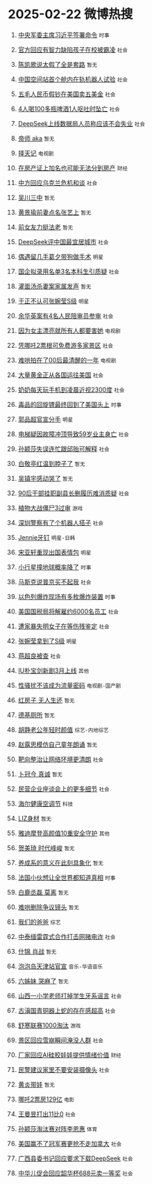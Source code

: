 # 2025-02-22 微博热搜 
1. [中央军委主席习近平签署命令](https://m.weibo.cn/search?containerid=100103type%3D1%26t%3D10%26q%3D%23%E4%B8%AD%E5%A4%AE%E5%86%9B%E5%A7%94%E4%B8%BB%E5%B8%AD%E4%B9%A0%E8%BF%91%E5%B9%B3%E7%AD%BE%E7%BD%B2%E5%91%BD%E4%BB%A4%23&stream_entry_id=51&isnewpage=1&extparam=seat%3D1%26pos%3D0%26dgr%3D0%26cate%3D10103%26q%3D%2523%25E4%25B8%25AD%25E5%25A4%25AE%25E5%2586%259B%25E5%25A7%2594%25E4%25B8%25BB%25E5%25B8%25AD%25E4%25B9%25A0%25E8%25BF%2591%25E5%25B9%25B3%25E7%25AD%25BE%25E7%25BD%25B2%25E5%2591%25BD%25E4%25BB%25A4%2523%26filter_type%3Drealtimehot%26stream_entry_id%3D51%26c_type%3D51%26display_time%3D1740169713%26pre_seqid%3D17401697132500107569211) `时事` 

2. [官方回应有智力缺陷孩子在校被霸凌](https://m.weibo.cn/search?containerid=100103type%3D1%26t%3D10%26q%3D%23%E5%AE%98%E6%96%B9%E5%9B%9E%E5%BA%94%E6%9C%89%E6%99%BA%E5%8A%9B%E7%BC%BA%E9%99%B7%E5%AD%A9%E5%AD%90%E5%9C%A8%E6%A0%A1%E8%A2%AB%E9%9C%B8%E5%87%8C%23&stream_entry_id=31&isnewpage=1&extparam=seat%3D1%26pos%3D0%26dgr%3D0%26flag%3D0%26stream_entry_id%3D31%26realpos%3D1%26cate%3D5001%26lcate%3D5001%26band_rank%3D1%26filter_type%3Drealtimehot%26q%3D%2523%25E5%25AE%2598%25E6%2596%25B9%25E5%259B%259E%25E5%25BA%2594%25E6%259C%2589%25E6%2599%25BA%25E5%258A%259B%25E7%25BC%25BA%25E9%2599%25B7%25E5%25AD%25A9%25E5%25AD%2590%25E5%259C%25A8%25E6%25A0%25A1%25E8%25A2%25AB%25E9%259C%25B8%25E5%2587%258C%2523%26c_type%3D31%26display_time%3D1740169713%26pre_seqid%3D17401697132500107569211) `社会` 

3. [陈凯歌说太假了全是套路](https://m.weibo.cn/search?containerid=100103type%3D1%26t%3D10%26q%3D%E9%99%88%E5%87%AF%E6%AD%8C%E8%AF%B4%E5%A4%AA%E5%81%87%E4%BA%86%E5%85%A8%E6%98%AF%E5%A5%97%E8%B7%AF&stream_entry_id=31&isnewpage=1&extparam=seat%3D1%26pos%3D1%26dgr%3D0%26flag%3D2%26stream_entry_id%3D31%26realpos%3D2%26cate%3D5001%26lcate%3D5001%26band_rank%3D2%26filter_type%3Drealtimehot%26q%3D%25E9%2599%2588%25E5%2587%25AF%25E6%25AD%258C%25E8%25AF%25B4%25E5%25A4%25AA%25E5%2581%2587%25E4%25BA%2586%25E5%2585%25A8%25E6%2598%25AF%25E5%25A5%2597%25E8%25B7%25AF%26c_type%3D31%26display_time%3D1740169713%26pre_seqid%3D17401697132500107569211) `暂无` 

4. [中国空间站首个舱内在轨机器人试验](https://m.weibo.cn/search?containerid=100103type%3D1%26t%3D10%26q%3D%23%E4%B8%AD%E5%9B%BD%E7%A9%BA%E9%97%B4%E7%AB%99%E9%A6%96%E4%B8%AA%E8%88%B1%E5%86%85%E5%9C%A8%E8%BD%A8%E6%9C%BA%E5%99%A8%E4%BA%BA%E8%AF%95%E9%AA%8C%23&stream_entry_id=31&isnewpage=1&extparam=seat%3D1%26pos%3D2%26dgr%3D0%26flag%3D0%26stream_entry_id%3D31%26realpos%3D3%26cate%3D5001%26lcate%3D5001%26band_rank%3D3%26filter_type%3Drealtimehot%26q%3D%2523%25E4%25B8%25AD%25E5%259B%25BD%25E7%25A9%25BA%25E9%2597%25B4%25E7%25AB%2599%25E9%25A6%2596%25E4%25B8%25AA%25E8%2588%25B1%25E5%2586%2585%25E5%259C%25A8%25E8%25BD%25A8%25E6%259C%25BA%25E5%2599%25A8%25E4%25BA%25BA%25E8%25AF%2595%25E9%25AA%258C%2523%26c_type%3D31%26display_time%3D1740169713%26pre_seqid%3D17401697132500107569211) `社会` 

5. [五毛人民币假钞在美国卖五美金](https://m.weibo.cn/search?containerid=100103type%3D1%26t%3D10%26q%3D%23%E4%BA%94%E6%AF%9B%E4%BA%BA%E6%B0%91%E5%B8%81%E5%81%87%E9%92%9E%E5%9C%A8%E7%BE%8E%E5%9B%BD%E5%8D%96%E4%BA%94%E7%BE%8E%E9%87%91%23&stream_entry_id=31&isnewpage=1&extparam=seat%3D1%26pos%3D3%26dgr%3D0%26flag%3D0%26stream_entry_id%3D31%26realpos%3D4%26cate%3D5001%26lcate%3D5001%26band_rank%3D4%26filter_type%3Drealtimehot%26q%3D%2523%25E4%25BA%2594%25E6%25AF%259B%25E4%25BA%25BA%25E6%25B0%2591%25E5%25B8%2581%25E5%2581%2587%25E9%2592%259E%25E5%259C%25A8%25E7%25BE%258E%25E5%259B%25BD%25E5%258D%2596%25E4%25BA%2594%25E7%25BE%258E%25E9%2587%2591%2523%26c_type%3D31%26display_time%3D1740169713%26pre_seqid%3D17401697132500107569211) `社会` 

6. [4人喝100多瓶啤酒1人呕吐时坠亡](https://m.weibo.cn/search?containerid=100103type%3D1%26t%3D10%26q%3D%234%E4%BA%BA%E5%96%9D100%E5%A4%9A%E7%93%B6%E5%95%A4%E9%85%921%E4%BA%BA%E5%91%95%E5%90%90%E6%97%B6%E5%9D%A0%E4%BA%A1%23&stream_entry_id=31&isnewpage=1&extparam=seat%3D1%26pos%3D4%26dgr%3D0%26flag%3D0%26stream_entry_id%3D31%26realpos%3D5%26cate%3D5001%26lcate%3D5001%26band_rank%3D5%26filter_type%3Drealtimehot%26q%3D%25234%25E4%25BA%25BA%25E5%2596%259D100%25E5%25A4%259A%25E7%2593%25B6%25E5%2595%25A4%25E9%2585%25921%25E4%25BA%25BA%25E5%2591%2595%25E5%2590%2590%25E6%2597%25B6%25E5%259D%25A0%25E4%25BA%25A1%2523%26c_type%3D31%26display_time%3D1740169713%26pre_seqid%3D17401697132500107569211) `社会` 

7. [DeepSeek上线数据局人员称应该不会失业](https://m.weibo.cn/search?containerid=100103type%3D1%26t%3D10%26q%3D%23DeepSeek%E4%B8%8A%E7%BA%BF%E6%95%B0%E6%8D%AE%E5%B1%80%E4%BA%BA%E5%91%98%E7%A7%B0%E5%BA%94%E8%AF%A5%E4%B8%8D%E4%BC%9A%E5%A4%B1%E4%B8%9A%23&stream_entry_id=31&isnewpage=1&extparam=seat%3D1%26pos%3D5%26dgr%3D0%26flag%3D2%26stream_entry_id%3D31%26realpos%3D6%26cate%3D5001%26lcate%3D5001%26band_rank%3D6%26filter_type%3Drealtimehot%26q%3D%2523DeepSeek%25E4%25B8%258A%25E7%25BA%25BF%25E6%2595%25B0%25E6%258D%25AE%25E5%25B1%2580%25E4%25BA%25BA%25E5%2591%2598%25E7%25A7%25B0%25E5%25BA%2594%25E8%25AF%25A5%25E4%25B8%258D%25E4%25BC%259A%25E5%25A4%25B1%25E4%25B8%259A%2523%26c_type%3D31%26display_time%3D1740169713%26pre_seqid%3D17401697132500107569211) `社会` 

8. [帝师 aka](https://m.weibo.cn/search?containerid=100103type%3D1%26t%3D10%26q%3D%E5%B8%9D%E5%B8%88+aka&stream_entry_id=31&isnewpage=1&extparam=seat%3D1%26pos%3D6%26dgr%3D0%26flag%3D0%26stream_entry_id%3D31%26realpos%3D7%26cate%3D5001%26lcate%3D5001%26band_rank%3D7%26filter_type%3Drealtimehot%26q%3D%25E5%25B8%259D%25E5%25B8%2588%2520aka%26c_type%3D31%26display_time%3D1740169713%26pre_seqid%3D17401697132500107569211) `暂无` 

9. [择天记](https://m.weibo.cn/search?containerid=100103type%3D1%26t%3D10%26q%3D%E6%8B%A9%E5%A4%A9%E8%AE%B0&stream_entry_id=31&isnewpage=1&extparam=seat%3D1%26pos%3D7%26dgr%3D0%26flag%3D0%26stream_entry_id%3D31%26realpos%3D8%26cate%3D5001%26lcate%3D5001%26band_rank%3D8%26filter_type%3Drealtimehot%26q%3D%25E6%258B%25A9%25E5%25A4%25A9%25E8%25AE%25B0%26c_type%3D31%26display_time%3D1740169713%26pre_seqid%3D17401697132500107569211) `电视剧` 

10. [在房产证上加名也可能无法分到房产](https://m.weibo.cn/search?containerid=100103type%3D1%26t%3D10%26q%3D%23%E5%9C%A8%E6%88%BF%E4%BA%A7%E8%AF%81%E4%B8%8A%E5%8A%A0%E5%90%8D%E4%B9%9F%E5%8F%AF%E8%83%BD%E6%97%A0%E6%B3%95%E5%88%86%E5%88%B0%E6%88%BF%E4%BA%A7%23&stream_entry_id=31&isnewpage=1&extparam=seat%3D1%26pos%3D8%26dgr%3D0%26flag%3D0%26stream_entry_id%3D31%26realpos%3D9%26cate%3D5001%26lcate%3D5001%26band_rank%3D9%26filter_type%3Drealtimehot%26q%3D%2523%25E5%259C%25A8%25E6%2588%25BF%25E4%25BA%25A7%25E8%25AF%2581%25E4%25B8%258A%25E5%258A%25A0%25E5%2590%258D%25E4%25B9%259F%25E5%258F%25AF%25E8%2583%25BD%25E6%2597%25A0%25E6%25B3%2595%25E5%2588%2586%25E5%2588%25B0%25E6%2588%25BF%25E4%25BA%25A7%2523%26c_type%3D31%26display_time%3D1740169713%26pre_seqid%3D17401697132500107569211) `财经` 

11. [中方回应乌克兰危机和谈](https://m.weibo.cn/search?containerid=100103type%3D1%26t%3D10%26q%3D%23%E4%B8%AD%E6%96%B9%E5%9B%9E%E5%BA%94%E4%B9%8C%E5%85%8B%E5%85%B0%E5%8D%B1%E6%9C%BA%E5%92%8C%E8%B0%88%23&stream_entry_id=31&isnewpage=1&extparam=seat%3D1%26pos%3D9%26dgr%3D0%26flag%3D0%26stream_entry_id%3D31%26realpos%3D10%26cate%3D5001%26lcate%3D5001%26band_rank%3D10%26filter_type%3Drealtimehot%26q%3D%2523%25E4%25B8%25AD%25E6%2596%25B9%25E5%259B%259E%25E5%25BA%2594%25E4%25B9%258C%25E5%2585%258B%25E5%2585%25B0%25E5%258D%25B1%25E6%259C%25BA%25E5%2592%258C%25E8%25B0%2588%2523%26c_type%3D31%26display_time%3D1740169713%26pre_seqid%3D17401697132500107569211) `社会` 

12. [吴川三中](https://m.weibo.cn/search?containerid=100103type%3D1%26t%3D10%26q%3D%E5%90%B4%E5%B7%9D%E4%B8%89%E4%B8%AD&stream_entry_id=31&isnewpage=1&extparam=seat%3D1%26pos%3D10%26dgr%3D0%26flag%3D2%26stream_entry_id%3D31%26realpos%3D11%26cate%3D5001%26lcate%3D5001%26band_rank%3D11%26filter_type%3Drealtimehot%26q%3D%25E5%2590%25B4%25E5%25B7%259D%25E4%25B8%2589%25E4%25B8%25AD%26c_type%3D31%26display_time%3D1740169713%26pre_seqid%3D17401697132500107569211) `暂无` 

13. [黄景瑜前妻点名张艺上](https://m.weibo.cn/search?containerid=100103type%3D1%26t%3D10%26q%3D%23%E9%BB%84%E6%99%AF%E7%91%9C%E5%89%8D%E5%A6%BB%E7%82%B9%E5%90%8D%E5%BC%A0%E8%89%BA%E4%B8%8A%23&stream_entry_id=31&isnewpage=1&extparam=seat%3D1%26pos%3D11%26dgr%3D0%26flag%3D2%26stream_entry_id%3D31%26realpos%3D12%26cate%3D5001%26lcate%3D5001%26band_rank%3D12%26filter_type%3Drealtimehot%26q%3D%2523%25E9%25BB%2584%25E6%2599%25AF%25E7%2591%259C%25E5%2589%258D%25E5%25A6%25BB%25E7%2582%25B9%25E5%2590%258D%25E5%25BC%25A0%25E8%2589%25BA%25E4%25B8%258A%2523%26c_type%3D31%26display_time%3D1740169713%26pre_seqid%3D17401697132500107569211) `暂无` 

14. [前女友力挺法老](https://m.weibo.cn/search?containerid=100103type%3D1%26t%3D10%26q%3D%23%E5%89%8D%E5%A5%B3%E5%8F%8B%E5%8A%9B%E6%8C%BA%E6%B3%95%E8%80%81%23&stream_entry_id=31&isnewpage=1&extparam=seat%3D1%26pos%3D12%26dgr%3D0%26flag%3D2%26stream_entry_id%3D31%26realpos%3D13%26cate%3D5001%26lcate%3D5001%26band_rank%3D13%26filter_type%3Drealtimehot%26q%3D%2523%25E5%2589%258D%25E5%25A5%25B3%25E5%258F%258B%25E5%258A%259B%25E6%258C%25BA%25E6%25B3%2595%25E8%2580%2581%2523%26c_type%3D31%26display_time%3D1740169713%26pre_seqid%3D17401697132500107569211) `暂无` 

15. [DeepSeek评中国最宜居城市](https://m.weibo.cn/search?containerid=100103type%3D1%26t%3D10%26q%3D%23DeepSeek%E8%AF%84%E4%B8%AD%E5%9B%BD%E6%9C%80%E5%AE%9C%E5%B1%85%E5%9F%8E%E5%B8%82%23&stream_entry_id=31&isnewpage=1&extparam=seat%3D1%26pos%3D13%26dgr%3D0%26flag%3D0%26stream_entry_id%3D31%26realpos%3D14%26cate%3D5001%26lcate%3D5001%26band_rank%3D14%26filter_type%3Drealtimehot%26q%3D%2523DeepSeek%25E8%25AF%2584%25E4%25B8%25AD%25E5%259B%25BD%25E6%259C%2580%25E5%25AE%259C%25E5%25B1%2585%25E5%259F%258E%25E5%25B8%2582%2523%26c_type%3D31%26display_time%3D1740169713%26pre_seqid%3D17401697132500107569211) `社会` 

16. [偶遇留几手葛夕带狗做手术](https://m.weibo.cn/search?containerid=100103type%3D1%26t%3D10%26q%3D%23%E5%81%B6%E9%81%87%E7%95%99%E5%87%A0%E6%89%8B%E8%91%9B%E5%A4%95%E5%B8%A6%E7%8B%97%E5%81%9A%E6%89%8B%E6%9C%AF%23&stream_entry_id=31&isnewpage=1&extparam=seat%3D1%26pos%3D14%26dgr%3D0%26flag%3D0%26stream_entry_id%3D31%26realpos%3D15%26cate%3D5001%26lcate%3D5001%26band_rank%3D15%26filter_type%3Drealtimehot%26q%3D%2523%25E5%2581%25B6%25E9%2581%2587%25E7%2595%2599%25E5%2587%25A0%25E6%2589%258B%25E8%2591%259B%25E5%25A4%2595%25E5%25B8%25A6%25E7%258B%2597%25E5%2581%259A%25E6%2589%258B%25E6%259C%25AF%2523%26c_type%3D31%26display_time%3D1740169713%26pre_seqid%3D17401697132500107569211) `明星` 

17. [国企拟录用名单3名本科生引质疑](https://m.weibo.cn/search?containerid=100103type%3D1%26t%3D10%26q%3D%23%E5%9B%BD%E4%BC%81%E6%8B%9F%E5%BD%95%E7%94%A8%E5%90%8D%E5%8D%953%E5%90%8D%E6%9C%AC%E7%A7%91%E7%94%9F%E5%BC%95%E8%B4%A8%E7%96%91%23&stream_entry_id=31&isnewpage=1&extparam=seat%3D1%26pos%3D15%26dgr%3D0%26flag%3D0%26stream_entry_id%3D31%26realpos%3D16%26cate%3D5001%26lcate%3D5001%26band_rank%3D16%26filter_type%3Drealtimehot%26q%3D%2523%25E5%259B%25BD%25E4%25BC%2581%25E6%258B%259F%25E5%25BD%2595%25E7%2594%25A8%25E5%2590%258D%25E5%258D%25953%25E5%2590%258D%25E6%259C%25AC%25E7%25A7%2591%25E7%2594%259F%25E5%25BC%2595%25E8%25B4%25A8%25E7%2596%2591%2523%26c_type%3D31%26display_time%3D1740169713%26pre_seqid%3D17401697132500107569211) `社会` 

18. [灌面汤杀妻案家属发声](https://m.weibo.cn/search?containerid=100103type%3D1%26t%3D10%26q%3D%23%E7%81%8C%E9%9D%A2%E6%B1%A4%E6%9D%80%E5%A6%BB%E6%A1%88%E5%AE%B6%E5%B1%9E%E5%8F%91%E5%A3%B0%23&stream_entry_id=31&isnewpage=1&extparam=seat%3D1%26pos%3D16%26dgr%3D0%26flag%3D0%26stream_entry_id%3D31%26realpos%3D17%26cate%3D5001%26lcate%3D5001%26band_rank%3D17%26filter_type%3Drealtimehot%26q%3D%2523%25E7%2581%258C%25E9%259D%25A2%25E6%25B1%25A4%25E6%259D%2580%25E5%25A6%25BB%25E6%25A1%2588%25E5%25AE%25B6%25E5%25B1%259E%25E5%258F%2591%25E5%25A3%25B0%2523%26c_type%3D31%26display_time%3D1740169713%26pre_seqid%3D17401697132500107569211) `暂无` 

19. [于正不认可张婉莹S级](https://m.weibo.cn/search?containerid=100103type%3D1%26t%3D10%26q%3D%23%E4%BA%8E%E6%AD%A3%E4%B8%8D%E8%AE%A4%E5%8F%AF%E5%BC%A0%E5%A9%89%E8%8E%B9S%E7%BA%A7%23&stream_entry_id=31&isnewpage=1&extparam=seat%3D1%26pos%3D17%26dgr%3D0%26flag%3D0%26stream_entry_id%3D31%26realpos%3D18%26cate%3D5001%26lcate%3D5001%26band_rank%3D18%26filter_type%3Drealtimehot%26q%3D%2523%25E4%25BA%258E%25E6%25AD%25A3%25E4%25B8%258D%25E8%25AE%25A4%25E5%258F%25AF%25E5%25BC%25A0%25E5%25A9%2589%25E8%258E%25B9S%25E7%25BA%25A7%2523%26c_type%3D31%26display_time%3D1740169713%26pre_seqid%3D17401697132500107569211) `明星` 

20. [余华英案有4名人民陪审员参审](https://m.weibo.cn/search?containerid=100103type%3D1%26t%3D10%26q%3D%23%E4%BD%99%E5%8D%8E%E8%8B%B1%E6%A1%88%E6%9C%894%E5%90%8D%E4%BA%BA%E6%B0%91%E9%99%AA%E5%AE%A1%E5%91%98%E5%8F%82%E5%AE%A1%23&stream_entry_id=31&isnewpage=1&extparam=seat%3D1%26pos%3D18%26dgr%3D0%26flag%3D1%26stream_entry_id%3D31%26realpos%3D19%26cate%3D5001%26lcate%3D5001%26band_rank%3D19%26filter_type%3Drealtimehot%26q%3D%2523%25E4%25BD%2599%25E5%258D%258E%25E8%258B%25B1%25E6%25A1%2588%25E6%259C%25894%25E5%2590%258D%25E4%25BA%25BA%25E6%25B0%2591%25E9%2599%25AA%25E5%25AE%25A1%25E5%2591%2598%25E5%258F%2582%25E5%25AE%25A1%2523%26c_type%3D31%26display_time%3D1740169713%26pre_seqid%3D17401697132500107569211) `社会` 

21. [因为女主漂亮就所有人都要害她](https://m.weibo.cn/search?containerid=100103type%3D1%26t%3D10%26q%3D%E5%9B%A0%E4%B8%BA%E5%A5%B3%E4%B8%BB%E6%BC%82%E4%BA%AE%E5%B0%B1%E6%89%80%E6%9C%89%E4%BA%BA%E9%83%BD%E8%A6%81%E5%AE%B3%E5%A5%B9&stream_entry_id=31&isnewpage=1&extparam=seat%3D1%26pos%3D19%26dgr%3D0%26flag%3D0%26stream_entry_id%3D31%26realpos%3D20%26cate%3D5001%26lcate%3D5001%26band_rank%3D20%26filter_type%3Drealtimehot%26q%3D%25E5%259B%25A0%25E4%25B8%25BA%25E5%25A5%25B3%25E4%25B8%25BB%25E6%25BC%2582%25E4%25BA%25AE%25E5%25B0%25B1%25E6%2589%2580%25E6%259C%2589%25E4%25BA%25BA%25E9%2583%25BD%25E8%25A6%2581%25E5%25AE%25B3%25E5%25A5%25B9%26c_type%3D31%26display_time%3D1740169713%26pre_seqid%3D17401697132500107569211) `电视剧` 

22. [凭哪吒2票根可免费游多家景区](https://m.weibo.cn/search?containerid=100103type%3D1%26t%3D10%26q%3D%23%E5%87%AD%E5%93%AA%E5%90%922%E7%A5%A8%E6%A0%B9%E5%8F%AF%E5%85%8D%E8%B4%B9%E6%B8%B8%E5%A4%9A%E5%AE%B6%E6%99%AF%E5%8C%BA%23&stream_entry_id=31&isnewpage=1&extparam=seat%3D1%26pos%3D20%26dgr%3D0%26flag%3D0%26stream_entry_id%3D31%26realpos%3D21%26cate%3D5001%26lcate%3D5001%26band_rank%3D21%26filter_type%3Drealtimehot%26q%3D%2523%25E5%2587%25AD%25E5%2593%25AA%25E5%2590%25922%25E7%25A5%25A8%25E6%25A0%25B9%25E5%258F%25AF%25E5%2585%258D%25E8%25B4%25B9%25E6%25B8%25B8%25E5%25A4%259A%25E5%25AE%25B6%25E6%2599%25AF%25E5%258C%25BA%2523%26c_type%3D31%26display_time%3D1740169713%26pre_seqid%3D17401697132500107569211) `社会` 

23. [难哄拍在了00后最清醒的一年](https://m.weibo.cn/search?containerid=100103type%3D1%26t%3D10%26q%3D%E9%9A%BE%E5%93%84%E6%8B%8D%E5%9C%A8%E4%BA%8600%E5%90%8E%E6%9C%80%E6%B8%85%E9%86%92%E7%9A%84%E4%B8%80%E5%B9%B4&stream_entry_id=31&isnewpage=1&extparam=seat%3D1%26pos%3D21%26dgr%3D0%26flag%3D2%26stream_entry_id%3D31%26realpos%3D22%26cate%3D5001%26lcate%3D5001%26band_rank%3D22%26filter_type%3Drealtimehot%26q%3D%25E9%259A%25BE%25E5%2593%2584%25E6%258B%258D%25E5%259C%25A8%25E4%25BA%258600%25E5%2590%258E%25E6%259C%2580%25E6%25B8%2585%25E9%2586%2592%25E7%259A%2584%25E4%25B8%2580%25E5%25B9%25B4%26c_type%3D31%26display_time%3D1740169713%26pre_seqid%3D17401697132500107569211) `电视剧` 

24. [大量黄金正从各国运往美国](https://m.weibo.cn/search?containerid=100103type%3D1%26t%3D10%26q%3D%23%E5%A4%A7%E9%87%8F%E9%BB%84%E9%87%91%E6%AD%A3%E4%BB%8E%E5%90%84%E5%9B%BD%E8%BF%90%E5%BE%80%E7%BE%8E%E5%9B%BD%23&stream_entry_id=31&isnewpage=1&extparam=seat%3D1%26pos%3D22%26dgr%3D0%26flag%3D0%26stream_entry_id%3D31%26realpos%3D23%26cate%3D5001%26lcate%3D5001%26band_rank%3D23%26filter_type%3Drealtimehot%26q%3D%2523%25E5%25A4%25A7%25E9%2587%258F%25E9%25BB%2584%25E9%2587%2591%25E6%25AD%25A3%25E4%25BB%258E%25E5%2590%2584%25E5%259B%25BD%25E8%25BF%2590%25E5%25BE%2580%25E7%25BE%258E%25E5%259B%25BD%2523%26c_type%3D31%26display_time%3D1740169713%26pre_seqid%3D17401697132500107569211) `社会` 

25. [奶奶每天玩手机到凌晨近视2300度](https://m.weibo.cn/search?containerid=100103type%3D1%26t%3D10%26q%3D%23%E5%A5%B6%E5%A5%B6%E6%AF%8F%E5%A4%A9%E7%8E%A9%E6%89%8B%E6%9C%BA%E5%88%B0%E5%87%8C%E6%99%A8%E8%BF%91%E8%A7%862300%E5%BA%A6%23&stream_entry_id=31&isnewpage=1&extparam=seat%3D1%26pos%3D23%26dgr%3D0%26flag%3D0%26stream_entry_id%3D31%26realpos%3D24%26cate%3D5001%26lcate%3D5001%26band_rank%3D24%26filter_type%3Drealtimehot%26q%3D%2523%25E5%25A5%25B6%25E5%25A5%25B6%25E6%25AF%258F%25E5%25A4%25A9%25E7%258E%25A9%25E6%2589%258B%25E6%259C%25BA%25E5%2588%25B0%25E5%2587%258C%25E6%2599%25A8%25E8%25BF%2591%25E8%25A7%25862300%25E5%25BA%25A6%2523%26c_type%3D31%26display_time%3D1740169713%26pre_seqid%3D17401697132500107569211) `社会` 

26. [毒品的回旋镖最终回到了美国头上](https://m.weibo.cn/search?containerid=100103type%3D1%26t%3D10%26q%3D%23%E6%AF%92%E5%93%81%E7%9A%84%E5%9B%9E%E6%97%8B%E9%95%96%E6%9C%80%E7%BB%88%E5%9B%9E%E5%88%B0%E4%BA%86%E7%BE%8E%E5%9B%BD%E5%A4%B4%E4%B8%8A%23&stream_entry_id=31&isnewpage=1&extparam=seat%3D1%26pos%3D24%26dgr%3D0%26flag%3D0%26stream_entry_id%3D31%26realpos%3D25%26cate%3D5001%26lcate%3D5001%26band_rank%3D25%26filter_type%3Drealtimehot%26q%3D%2523%25E6%25AF%2592%25E5%2593%2581%25E7%259A%2584%25E5%259B%259E%25E6%2597%258B%25E9%2595%2596%25E6%259C%2580%25E7%25BB%2588%25E5%259B%259E%25E5%2588%25B0%25E4%25BA%2586%25E7%25BE%258E%25E5%259B%25BD%25E5%25A4%25B4%25E4%25B8%258A%2523%26c_type%3D31%26display_time%3D1740169713%26pre_seqid%3D17401697132500107569211) `时事` 

27. [郭品超官宣分手](https://m.weibo.cn/search?containerid=100103type%3D1%26t%3D10%26q%3D%23%E9%83%AD%E5%93%81%E8%B6%85%E5%AE%98%E5%AE%A3%E5%88%86%E6%89%8B%23&stream_entry_id=31&isnewpage=1&extparam=seat%3D1%26pos%3D25%26dgr%3D0%26flag%3D0%26stream_entry_id%3D31%26realpos%3D26%26cate%3D5001%26lcate%3D5001%26band_rank%3D26%26filter_type%3Drealtimehot%26q%3D%2523%25E9%2583%25AD%25E5%2593%2581%25E8%25B6%2585%25E5%25AE%2598%25E5%25AE%25A3%25E5%2588%2586%25E6%2589%258B%2523%26c_type%3D31%26display_time%3D1740169713%26pre_seqid%3D17401697132500107569211) `明星` 

28. [电梯疑因故障冲顶导致59岁业主身亡](https://m.weibo.cn/search?containerid=100103type%3D1%26t%3D10%26q%3D%23%E7%94%B5%E6%A2%AF%E7%96%91%E5%9B%A0%E6%95%85%E9%9A%9C%E5%86%B2%E9%A1%B6%E5%AF%BC%E8%87%B459%E5%B2%81%E4%B8%9A%E4%B8%BB%E8%BA%AB%E4%BA%A1%23&stream_entry_id=31&isnewpage=1&extparam=seat%3D1%26pos%3D26%26dgr%3D0%26flag%3D0%26stream_entry_id%3D31%26realpos%3D27%26cate%3D5001%26lcate%3D5001%26band_rank%3D27%26filter_type%3Drealtimehot%26q%3D%2523%25E7%2594%25B5%25E6%25A2%25AF%25E7%2596%2591%25E5%259B%25A0%25E6%2595%2585%25E9%259A%259C%25E5%2586%25B2%25E9%25A1%25B6%25E5%25AF%25BC%25E8%2587%25B459%25E5%25B2%2581%25E4%25B8%259A%25E4%25B8%25BB%25E8%25BA%25AB%25E4%25BA%25A1%2523%26c_type%3D31%26display_time%3D1740169713%26pre_seqid%3D17401697132500107569211) `社会` 

29. [孙颖莎失误连忙跟邱贻可解释](https://m.weibo.cn/search?containerid=100103type%3D1%26t%3D10%26q%3D%23%E5%AD%99%E9%A2%96%E8%8E%8E%E5%A4%B1%E8%AF%AF%E8%BF%9E%E5%BF%99%E8%B7%9F%E9%82%B1%E8%B4%BB%E5%8F%AF%E8%A7%A3%E9%87%8A%23&stream_entry_id=31&isnewpage=1&extparam=seat%3D1%26pos%3D27%26dgr%3D0%26flag%3D0%26stream_entry_id%3D31%26realpos%3D28%26cate%3D5001%26lcate%3D5001%26band_rank%3D28%26filter_type%3Drealtimehot%26q%3D%2523%25E5%25AD%2599%25E9%25A2%2596%25E8%258E%258E%25E5%25A4%25B1%25E8%25AF%25AF%25E8%25BF%259E%25E5%25BF%2599%25E8%25B7%259F%25E9%2582%25B1%25E8%25B4%25BB%25E5%258F%25AF%25E8%25A7%25A3%25E9%2587%258A%2523%26c_type%3D31%26display_time%3D1740169713%26pre_seqid%3D17401697132500107569211) `社会` 

30. [白敬亭红温到脖子了](https://m.weibo.cn/search?containerid=100103type%3D1%26t%3D10%26q%3D%E7%99%BD%E6%95%AC%E4%BA%AD%E7%BA%A2%E6%B8%A9%E5%88%B0%E8%84%96%E5%AD%90%E4%BA%86&stream_entry_id=31&isnewpage=1&extparam=seat%3D1%26pos%3D28%26dgr%3D0%26flag%3D0%26stream_entry_id%3D31%26realpos%3D29%26cate%3D5001%26lcate%3D5001%26band_rank%3D29%26filter_type%3Drealtimehot%26q%3D%25E7%2599%25BD%25E6%2595%25AC%25E4%25BA%25AD%25E7%25BA%25A2%25E6%25B8%25A9%25E5%2588%25B0%25E8%2584%2596%25E5%25AD%2590%25E4%25BA%2586%26c_type%3D31%26display_time%3D1740169713%26pre_seqid%3D17401697132500107569211) `暂无` 

31. [吴镇宇感动哭了](https://m.weibo.cn/search?containerid=100103type%3D1%26t%3D10%26q%3D%E5%90%B4%E9%95%87%E5%AE%87%E6%84%9F%E5%8A%A8%E5%93%AD%E4%BA%86&stream_entry_id=31&isnewpage=1&extparam=seat%3D1%26pos%3D29%26dgr%3D0%26flag%3D0%26stream_entry_id%3D31%26realpos%3D30%26cate%3D5001%26lcate%3D5001%26band_rank%3D30%26filter_type%3Drealtimehot%26q%3D%25E5%2590%25B4%25E9%2595%2587%25E5%25AE%2587%25E6%2584%259F%25E5%258A%25A8%25E5%2593%25AD%25E4%25BA%2586%26c_type%3D31%26display_time%3D1740169713%26pre_seqid%3D17401697132500107569211) `暂无` 

32. [90后干部挂职副县长删履历难消质疑](https://m.weibo.cn/search?containerid=100103type%3D1%26t%3D10%26q%3D%2390%E5%90%8E%E5%B9%B2%E9%83%A8%E6%8C%82%E8%81%8C%E5%89%AF%E5%8E%BF%E9%95%BF%E5%88%A0%E5%B1%A5%E5%8E%86%E9%9A%BE%E6%B6%88%E8%B4%A8%E7%96%91%23&stream_entry_id=31&isnewpage=1&extparam=seat%3D1%26pos%3D30%26dgr%3D0%26flag%3D0%26stream_entry_id%3D31%26realpos%3D31%26cate%3D5001%26lcate%3D5001%26band_rank%3D31%26filter_type%3Drealtimehot%26q%3D%252390%25E5%2590%258E%25E5%25B9%25B2%25E9%2583%25A8%25E6%258C%2582%25E8%2581%258C%25E5%2589%25AF%25E5%258E%25BF%25E9%2595%25BF%25E5%2588%25A0%25E5%25B1%25A5%25E5%258E%2586%25E9%259A%25BE%25E6%25B6%2588%25E8%25B4%25A8%25E7%2596%2591%2523%26c_type%3D31%26display_time%3D1740169713%26pre_seqid%3D17401697132500107569211) `社会` 

33. [植物大战僵尸3过审](https://m.weibo.cn/search?containerid=100103type%3D1%26t%3D10%26q%3D%23%E6%A4%8D%E7%89%A9%E5%A4%A7%E6%88%98%E5%83%B5%E5%B0%B83%E8%BF%87%E5%AE%A1%23&stream_entry_id=31&isnewpage=1&extparam=seat%3D1%26pos%3D31%26dgr%3D0%26flag%3D0%26stream_entry_id%3D31%26realpos%3D32%26cate%3D5001%26lcate%3D5001%26band_rank%3D32%26filter_type%3Drealtimehot%26q%3D%2523%25E6%25A4%258D%25E7%2589%25A9%25E5%25A4%25A7%25E6%2588%2598%25E5%2583%25B5%25E5%25B0%25B83%25E8%25BF%2587%25E5%25AE%25A1%2523%26c_type%3D31%26display_time%3D1740169713%26pre_seqid%3D17401697132500107569211) `游戏` 

34. [深圳警察有了个机器人搭子](https://m.weibo.cn/search?containerid=100103type%3D1%26t%3D10%26q%3D%23%E6%B7%B1%E5%9C%B3%E8%AD%A6%E5%AF%9F%E6%9C%89%E4%BA%86%E4%B8%AA%E6%9C%BA%E5%99%A8%E4%BA%BA%E6%90%AD%E5%AD%90%23&stream_entry_id=31&isnewpage=1&extparam=seat%3D1%26pos%3D32%26dgr%3D0%26flag%3D1%26stream_entry_id%3D31%26realpos%3D33%26cate%3D5001%26lcate%3D5001%26band_rank%3D33%26filter_type%3Drealtimehot%26q%3D%2523%25E6%25B7%25B1%25E5%259C%25B3%25E8%25AD%25A6%25E5%25AF%259F%25E6%259C%2589%25E4%25BA%2586%25E4%25B8%25AA%25E6%259C%25BA%25E5%2599%25A8%25E4%25BA%25BA%25E6%2590%25AD%25E5%25AD%2590%2523%26c_type%3D31%26display_time%3D1740169713%26pre_seqid%3D17401697132500107569211) `社会` 

35. [Jennie牙钉](https://m.weibo.cn/search?containerid=100103type%3D1%26t%3D10%26q%3D%23Jennie%E7%89%99%E9%92%89%23&stream_entry_id=31&isnewpage=1&extparam=seat%3D1%26pos%3D33%26dgr%3D0%26flag%3D0%26stream_entry_id%3D31%26realpos%3D34%26cate%3D5001%26lcate%3D5001%26band_rank%3D34%26filter_type%3Drealtimehot%26q%3D%2523Jennie%25E7%2589%2599%25E9%2592%2589%2523%26c_type%3D31%26display_time%3D1740169713%26pre_seqid%3D17401697132500107569211) `明星-日韩` 

36. [宋亚轩重现出国表情包](https://m.weibo.cn/search?containerid=100103type%3D1%26t%3D10%26q%3D%23%E5%AE%8B%E4%BA%9A%E8%BD%A9%E9%87%8D%E7%8E%B0%E5%87%BA%E5%9B%BD%E8%A1%A8%E6%83%85%E5%8C%85%23&stream_entry_id=31&isnewpage=1&extparam=seat%3D1%26pos%3D34%26dgr%3D0%26flag%3D0%26stream_entry_id%3D31%26realpos%3D35%26cate%3D5001%26lcate%3D5001%26band_rank%3D35%26filter_type%3Drealtimehot%26q%3D%2523%25E5%25AE%258B%25E4%25BA%259A%25E8%25BD%25A9%25E9%2587%258D%25E7%258E%25B0%25E5%2587%25BA%25E5%259B%25BD%25E8%25A1%25A8%25E6%2583%2585%25E5%258C%2585%2523%26c_type%3D31%26display_time%3D1740169713%26pre_seqid%3D17401697132500107569211) `明星` 

37. [小行星撞地球概率降了](https://m.weibo.cn/search?containerid=100103type%3D1%26t%3D10%26q%3D%23%E5%B0%8F%E8%A1%8C%E6%98%9F%E6%92%9E%E5%9C%B0%E7%90%83%E6%A6%82%E7%8E%87%E9%99%8D%E4%BA%86%23&stream_entry_id=31&isnewpage=1&extparam=seat%3D1%26pos%3D35%26dgr%3D0%26flag%3D0%26stream_entry_id%3D31%26realpos%3D36%26cate%3D5001%26lcate%3D5001%26band_rank%3D36%26filter_type%3Drealtimehot%26q%3D%2523%25E5%25B0%258F%25E8%25A1%258C%25E6%2598%259F%25E6%2592%259E%25E5%259C%25B0%25E7%2590%2583%25E6%25A6%2582%25E7%258E%2587%25E9%2599%258D%25E4%25BA%2586%2523%26c_type%3D31%26display_time%3D1740169713%26pre_seqid%3D17401697132500107569211) `时事` 

38. [马斯克说普京买不起我](https://m.weibo.cn/search?containerid=100103type%3D1%26t%3D10%26q%3D%23%E9%A9%AC%E6%96%AF%E5%85%8B%E8%AF%B4%E6%99%AE%E4%BA%AC%E4%B9%B0%E4%B8%8D%E8%B5%B7%E6%88%91%23&stream_entry_id=31&isnewpage=1&extparam=seat%3D1%26pos%3D36%26dgr%3D0%26flag%3D1%26stream_entry_id%3D31%26realpos%3D37%26cate%3D5001%26lcate%3D5001%26band_rank%3D37%26filter_type%3Drealtimehot%26q%3D%2523%25E9%25A9%25AC%25E6%2596%25AF%25E5%2585%258B%25E8%25AF%25B4%25E6%2599%25AE%25E4%25BA%25AC%25E4%25B9%25B0%25E4%25B8%258D%25E8%25B5%25B7%25E6%2588%2591%2523%26c_type%3D31%26display_time%3D1740169713%26pre_seqid%3D17401697132500107569211) `社会` 

39. [以色列爆炸现场有多枚爆炸装置](https://m.weibo.cn/search?containerid=100103type%3D1%26t%3D10%26q%3D%23%E4%BB%A5%E8%89%B2%E5%88%97%E7%88%86%E7%82%B8%E7%8E%B0%E5%9C%BA%E6%9C%89%E5%A4%9A%E6%9E%9A%E7%88%86%E7%82%B8%E8%A3%85%E7%BD%AE%23&stream_entry_id=31&isnewpage=1&extparam=seat%3D1%26pos%3D37%26dgr%3D0%26flag%3D1%26stream_entry_id%3D31%26realpos%3D38%26cate%3D5001%26lcate%3D5001%26band_rank%3D38%26filter_type%3Drealtimehot%26q%3D%2523%25E4%25BB%25A5%25E8%2589%25B2%25E5%2588%2597%25E7%2588%2586%25E7%2582%25B8%25E7%258E%25B0%25E5%259C%25BA%25E6%259C%2589%25E5%25A4%259A%25E6%259E%259A%25E7%2588%2586%25E7%2582%25B8%25E8%25A3%2585%25E7%25BD%25AE%2523%26c_type%3D31%26display_time%3D1740169713%26pre_seqid%3D17401697132500107569211) `时事` 

40. [美国国税局将解雇约6000名员工](https://m.weibo.cn/search?containerid=100103type%3D1%26t%3D10%26q%3D%23%E7%BE%8E%E5%9B%BD%E5%9B%BD%E7%A8%8E%E5%B1%80%E5%B0%86%E8%A7%A3%E9%9B%87%E7%BA%A66000%E5%90%8D%E5%91%98%E5%B7%A5%23&stream_entry_id=31&isnewpage=1&extparam=seat%3D1%26pos%3D38%26dgr%3D0%26flag%3D1%26stream_entry_id%3D31%26realpos%3D39%26cate%3D5001%26lcate%3D5001%26band_rank%3D39%26filter_type%3Drealtimehot%26q%3D%2523%25E7%25BE%258E%25E5%259B%25BD%25E5%259B%25BD%25E7%25A8%258E%25E5%25B1%2580%25E5%25B0%2586%25E8%25A7%25A3%25E9%259B%2587%25E7%25BA%25A66000%25E5%2590%258D%25E5%2591%2598%25E5%25B7%25A5%2523%26c_type%3D31%26display_time%3D1740169713%26pre_seqid%3D17401697132500107569211) `社会` 

41. [遭家暴失明女子在等伤残鉴定](https://m.weibo.cn/search?containerid=100103type%3D1%26t%3D10%26q%3D%23%E9%81%AD%E5%AE%B6%E6%9A%B4%E5%A4%B1%E6%98%8E%E5%A5%B3%E5%AD%90%E5%9C%A8%E7%AD%89%E4%BC%A4%E6%AE%8B%E9%89%B4%E5%AE%9A%23&stream_entry_id=31&isnewpage=1&extparam=seat%3D1%26pos%3D39%26dgr%3D0%26flag%3D0%26stream_entry_id%3D31%26realpos%3D40%26cate%3D5001%26lcate%3D5001%26band_rank%3D40%26filter_type%3Drealtimehot%26q%3D%2523%25E9%2581%25AD%25E5%25AE%25B6%25E6%259A%25B4%25E5%25A4%25B1%25E6%2598%258E%25E5%25A5%25B3%25E5%25AD%2590%25E5%259C%25A8%25E7%25AD%2589%25E4%25BC%25A4%25E6%25AE%258B%25E9%2589%25B4%25E5%25AE%259A%2523%26c_type%3D31%26display_time%3D1740169713%26pre_seqid%3D17401697132500107569211) `社会` 

42. [张婉莹拿到了S级](https://m.weibo.cn/search?containerid=100103type%3D1%26t%3D10%26q%3D%23%E5%BC%A0%E5%A9%89%E8%8E%B9%E6%8B%BF%E5%88%B0%E4%BA%86S%E7%BA%A7%23&stream_entry_id=31&isnewpage=1&extparam=seat%3D1%26pos%3D40%26dgr%3D0%26flag%3D0%26stream_entry_id%3D31%26realpos%3D41%26cate%3D5001%26lcate%3D5001%26band_rank%3D41%26filter_type%3Drealtimehot%26q%3D%2523%25E5%25BC%25A0%25E5%25A9%2589%25E8%258E%25B9%25E6%258B%25BF%25E5%2588%25B0%25E4%25BA%2586S%25E7%25BA%25A7%2523%26c_type%3D31%26display_time%3D1740169713%26pre_seqid%3D17401697132500107569211) `明星` 

43. [蒋超良被查](https://m.weibo.cn/search?containerid=100103type%3D1%26t%3D10%26q%3D%23%E8%92%8B%E8%B6%85%E8%89%AF%E8%A2%AB%E6%9F%A5%23&stream_entry_id=31&isnewpage=1&extparam=seat%3D1%26pos%3D41%26dgr%3D0%26flag%3D0%26stream_entry_id%3D31%26realpos%3D42%26cate%3D5001%26lcate%3D5001%26band_rank%3D42%26filter_type%3Drealtimehot%26q%3D%2523%25E8%2592%258B%25E8%25B6%2585%25E8%2589%25AF%25E8%25A2%25AB%25E6%259F%25A5%2523%26c_type%3D31%26display_time%3D1740169713%26pre_seqid%3D17401697132500107569211) `社会` 

44. [IU朴宝剑新剧3月上线](https://m.weibo.cn/search?containerid=100103type%3D1%26t%3D10%26q%3D%23IU%E6%9C%B4%E5%AE%9D%E5%89%91%E6%96%B0%E5%89%A73%E6%9C%88%E4%B8%8A%E7%BA%BF%23&stream_entry_id=31&isnewpage=1&extparam=seat%3D1%26pos%3D42%26dgr%3D0%26flag%3D0%26stream_entry_id%3D31%26realpos%3D43%26cate%3D5001%26lcate%3D5001%26band_rank%3D43%26filter_type%3Drealtimehot%26q%3D%2523IU%25E6%259C%25B4%25E5%25AE%259D%25E5%2589%2591%25E6%2596%25B0%25E5%2589%25A73%25E6%259C%2588%25E4%25B8%258A%25E7%25BA%25BF%2523%26c_type%3D31%26display_time%3D1740169713%26pre_seqid%3D17401697132500107569211) `其他` 

45. [性骚扰不该成为流量密码](https://m.weibo.cn/search?containerid=100103type%3D1%26t%3D10%26q%3D%23%E6%80%A7%E9%AA%9A%E6%89%B0%E4%B8%8D%E8%AF%A5%E6%88%90%E4%B8%BA%E6%B5%81%E9%87%8F%E5%AF%86%E7%A0%81%23&stream_entry_id=31&isnewpage=1&extparam=seat%3D1%26pos%3D43%26dgr%3D0%26flag%3D1%26stream_entry_id%3D31%26realpos%3D44%26cate%3D5001%26lcate%3D5001%26band_rank%3D44%26filter_type%3Drealtimehot%26q%3D%2523%25E6%2580%25A7%25E9%25AA%259A%25E6%2589%25B0%25E4%25B8%258D%25E8%25AF%25A5%25E6%2588%2590%25E4%25B8%25BA%25E6%25B5%2581%25E9%2587%258F%25E5%25AF%2586%25E7%25A0%2581%2523%26c_type%3D31%26display_time%3D1740169713%26pre_seqid%3D17401697132500107569211) `电视剧-国产剧` 

46. [红房子 无人生还](https://m.weibo.cn/search?containerid=100103type%3D1%26t%3D10%26q%3D%E7%BA%A2%E6%88%BF%E5%AD%90+%E6%97%A0%E4%BA%BA%E7%94%9F%E8%BF%98&stream_entry_id=31&isnewpage=1&extparam=seat%3D1%26pos%3D44%26dgr%3D0%26flag%3D0%26stream_entry_id%3D31%26realpos%3D45%26cate%3D5001%26lcate%3D5001%26band_rank%3D45%26filter_type%3Drealtimehot%26q%3D%25E7%25BA%25A2%25E6%2588%25BF%25E5%25AD%2590%2520%25E6%2597%25A0%25E4%25BA%25BA%25E7%2594%259F%25E8%25BF%2598%26c_type%3D31%26display_time%3D1740169713%26pre_seqid%3D17401697132500107569211) `暂无` 

47. [德基厕所](https://m.weibo.cn/search?containerid=100103type%3D1%26t%3D10%26q%3D%E5%BE%B7%E5%9F%BA%E5%8E%95%E6%89%80&stream_entry_id=31&isnewpage=1&extparam=seat%3D1%26pos%3D45%26dgr%3D0%26flag%3D0%26stream_entry_id%3D31%26realpos%3D46%26cate%3D5001%26lcate%3D5001%26band_rank%3D46%26filter_type%3Drealtimehot%26q%3D%25E5%25BE%25B7%25E5%259F%25BA%25E5%258E%2595%25E6%2589%2580%26c_type%3D31%26display_time%3D1740169713%26pre_seqid%3D17401697132500107569211) `暂无` 

48. [胡静老公年轻时颜值](https://m.weibo.cn/search?containerid=100103type%3D1%26t%3D10%26q%3D%23%E8%83%A1%E9%9D%99%E8%80%81%E5%85%AC%E5%B9%B4%E8%BD%BB%E6%97%B6%E9%A2%9C%E5%80%BC%23&stream_entry_id=31&isnewpage=1&extparam=seat%3D1%26pos%3D46%26dgr%3D0%26flag%3D0%26stream_entry_id%3D31%26realpos%3D47%26cate%3D5001%26lcate%3D5001%26band_rank%3D47%26filter_type%3Drealtimehot%26q%3D%2523%25E8%2583%25A1%25E9%259D%2599%25E8%2580%2581%25E5%2585%25AC%25E5%25B9%25B4%25E8%25BD%25BB%25E6%2597%25B6%25E9%25A2%259C%25E5%2580%25BC%2523%26c_type%3D31%26display_time%3D1740169713%26pre_seqid%3D17401697132500107569211) `综艺-内地综艺` 

49. [赵露思模仿自己童年朗诵](https://m.weibo.cn/search?containerid=100103type%3D1%26t%3D10%26q%3D%23%E8%B5%B5%E9%9C%B2%E6%80%9D%E6%A8%A1%E4%BB%BF%E8%87%AA%E5%B7%B1%E7%AB%A5%E5%B9%B4%E6%9C%97%E8%AF%B5%23&stream_entry_id=31&isnewpage=1&extparam=seat%3D1%26pos%3D47%26dgr%3D0%26flag%3D0%26stream_entry_id%3D31%26realpos%3D48%26cate%3D5001%26lcate%3D5001%26band_rank%3D48%26filter_type%3Drealtimehot%26q%3D%2523%25E8%25B5%25B5%25E9%259C%25B2%25E6%2580%259D%25E6%25A8%25A1%25E4%25BB%25BF%25E8%2587%25AA%25E5%25B7%25B1%25E7%25AB%25A5%25E5%25B9%25B4%25E6%259C%2597%25E8%25AF%25B5%2523%26c_type%3D31%26display_time%3D1740169713%26pre_seqid%3D17401697132500107569211) `暂无` 

50. [靶向整治让网络环境更清朗](https://m.weibo.cn/search?containerid=100103type%3D1%26t%3D10%26q%3D%23%E9%9D%B6%E5%90%91%E6%95%B4%E6%B2%BB%E8%AE%A9%E7%BD%91%E7%BB%9C%E7%8E%AF%E5%A2%83%E6%9B%B4%E6%B8%85%E6%9C%97%23&stream_entry_id=31&isnewpage=1&extparam=seat%3D1%26pos%3D48%26dgr%3D0%26flag%3D0%26stream_entry_id%3D31%26realpos%3D49%26cate%3D5001%26lcate%3D5001%26band_rank%3D49%26filter_type%3Drealtimehot%26q%3D%2523%25E9%259D%25B6%25E5%2590%2591%25E6%2595%25B4%25E6%25B2%25BB%25E8%25AE%25A9%25E7%25BD%2591%25E7%25BB%259C%25E7%258E%25AF%25E5%25A2%2583%25E6%259B%25B4%25E6%25B8%2585%25E6%259C%2597%2523%26c_type%3D31%26display_time%3D1740169713%26pre_seqid%3D17401697132500107569211) `社会` 

51. [卜冠今 真诚](https://m.weibo.cn/search?containerid=100103type%3D1%26t%3D10%26q%3D%E5%8D%9C%E5%86%A0%E4%BB%8A+%E7%9C%9F%E8%AF%9A&stream_entry_id=31&isnewpage=1&extparam=seat%3D1%26pos%3D49%26dgr%3D0%26flag%3D0%26stream_entry_id%3D31%26realpos%3D50%26cate%3D5001%26lcate%3D5001%26band_rank%3D50%26filter_type%3Drealtimehot%26q%3D%25E5%258D%259C%25E5%2586%25A0%25E4%25BB%258A%2520%25E7%259C%259F%25E8%25AF%259A%26c_type%3D31%26display_time%3D1740169713%26pre_seqid%3D17401697132500107569211) `暂无` 

52. [民营企业座谈会上的更多细节](https://m.weibo.cn/search?containerid=100103type%3D1%26t%3D10%26q%3D%23%E6%B0%91%E8%90%A5%E4%BC%81%E4%B8%9A%E5%BA%A7%E8%B0%88%E4%BC%9A%E4%B8%8A%E7%9A%84%E6%9B%B4%E5%A4%9A%E7%BB%86%E8%8A%82%23&stream_entry_id=51&isnewpage=1&extparam=seat%3D1%26pos%3D0%26cate%3D10103%26q%3D%2523%25E6%25B0%2591%25E8%2590%25A5%25E4%25BC%2581%25E4%25B8%259A%25E5%25BA%25A7%25E8%25B0%2588%25E4%25BC%259A%25E4%25B8%258A%25E7%259A%2584%25E6%259B%25B4%25E5%25A4%259A%25E7%25BB%2586%25E8%258A%2582%2523%26dgr%3D0%26c_type%3D51%26filter_type%3Drealtimehot%26stream_entry_id%3D51%26display_time%3D1740169660%26pre_seqid%3D1740169660901095021114) `社会` 

53. [海尔健康空调节](https://m.weibo.cn/search?containerid=100103type%3D1%26t%3D10%26q%3D%23%E6%B5%B7%E5%B0%94%E5%81%A5%E5%BA%B7%E7%A9%BA%E8%B0%83%E8%8A%82%23&stream_entry_id=31&isnewpage=1&extparam=seat%3D1%26is_ad_pos%3D1%26topic_ad%3D1%26q%3D%2523%25E6%25B5%25B7%25E5%25B0%2594%25E5%2581%25A5%25E5%25BA%25B7%25E7%25A9%25BA%25E8%25B0%2583%25E8%258A%2582%2523%26dgr%3D0%26filter_type%3Drealtimehot%26pos%3D3%26adid%3D276473%26cate%3D5001%26band_rank%3D4%26c_type%3D31%26lcate%3D5001%26stream_entry_id%3D31%26display_time%3D1740169660%26pre_seqid%3D1740169660901095021114) `科技` 

54. [LIZ身材](https://m.weibo.cn/search?containerid=100103type%3D1%26t%3D10%26q%3DLIZ%E8%BA%AB%E6%9D%90&stream_entry_id=31&isnewpage=1&extparam=seat%3D1%26filter_type%3Drealtimehot%26realpos%3D48%26c_type%3D31%26cate%3D5001%26band_rank%3D48%26flag%3D0%26stream_entry_id%3D31%26lcate%3D5001%26dgr%3D0%26pos%3D47%26q%3DLIZ%25E8%25BA%25AB%25E6%259D%2590%26display_time%3D1740169607%26pre_seqid%3D17401696078200351520276) `暂无` 

55. [雅迪摩登高颜值10重安全守护](https://m.weibo.cn/search?containerid=100103type%3D1%26t%3D10%26q%3D%23%E9%9B%85%E8%BF%AA%E6%91%A9%E7%99%BB%E9%AB%98%E9%A2%9C%E5%80%BC10%E9%87%8D%E5%AE%89%E5%85%A8%E5%AE%88%E6%8A%A4%23&stream_entry_id=31&isnewpage=1&extparam=seat%3D1%26adid%3D276467%26topic_ad%3D1%26stream_entry_id%3D31%26band_rank%3D4%26lcate%3D5001%26cate%3D5001%26pos%3D3%26filter_type%3Drealtimehot%26q%3D%2523%25E9%259B%2585%25E8%25BF%25AA%25E6%2591%25A9%25E7%2599%25BB%25E9%25AB%2598%25E9%25A2%259C%25E5%2580%25BC10%25E9%2587%258D%25E5%25AE%2589%25E5%2585%25A8%25E5%25AE%2588%25E6%258A%25A4%2523%26c_type%3D31%26dgr%3D0%26is_ad_pos%3D1%26display_time%3D1740169501%26pre_seqid%3D17401695010010218800133) `其他` 

56. [贺美琦 时代峰峻](https://m.weibo.cn/search?containerid=100103type%3D1%26t%3D10%26q%3D%E8%B4%BA%E7%BE%8E%E7%90%A6+%E6%97%B6%E4%BB%A3%E5%B3%B0%E5%B3%BB&stream_entry_id=31&isnewpage=1&extparam=seat%3D1%26pos%3D33%26band_rank%3D34%26flag%3D0%26stream_entry_id%3D31%26realpos%3D34%26dgr%3D0%26lcate%3D5001%26q%3D%25E8%25B4%25BA%25E7%25BE%258E%25E7%2590%25A6%2520%25E6%2597%25B6%25E4%25BB%25A3%25E5%25B3%25B0%25E5%25B3%25BB%26filter_type%3Drealtimehot%26cate%3D5001%26c_type%3D31%26display_time%3D1740165769%26pre_seqid%3D174016576902201075702113) `暂无` 

57. [养成系的意义在此刻具象化](https://m.weibo.cn/search?containerid=100103type%3D1%26t%3D10%26q%3D%E5%85%BB%E6%88%90%E7%B3%BB%E7%9A%84%E6%84%8F%E4%B9%89%E5%9C%A8%E6%AD%A4%E5%88%BB%E5%85%B7%E8%B1%A1%E5%8C%96&stream_entry_id=31&isnewpage=1&extparam=seat%3D1%26pos%3D41%26band_rank%3D42%26flag%3D0%26stream_entry_id%3D31%26realpos%3D42%26dgr%3D0%26lcate%3D5001%26q%3D%25E5%2585%25BB%25E6%2588%2590%25E7%25B3%25BB%25E7%259A%2584%25E6%2584%258F%25E4%25B9%2589%25E5%259C%25A8%25E6%25AD%25A4%25E5%2588%25BB%25E5%2585%25B7%25E8%25B1%25A1%25E5%258C%2596%26filter_type%3Drealtimehot%26cate%3D5001%26c_type%3D31%26display_time%3D1740165769%26pre_seqid%3D174016576902201075702113) `暂无` 

58. [法国小伙想让全世界都知道真相](https://m.weibo.cn/search?containerid=100103type%3D1%26t%3D10%26q%3D%23%E6%B3%95%E5%9B%BD%E5%B0%8F%E4%BC%99%E6%83%B3%E8%AE%A9%E5%85%A8%E4%B8%96%E7%95%8C%E9%83%BD%E7%9F%A5%E9%81%93%E7%9C%9F%E7%9B%B8%23&stream_entry_id=31&isnewpage=1&extparam=seat%3D1%26pos%3D43%26band_rank%3D44%26flag%3D1%26stream_entry_id%3D31%26realpos%3D44%26dgr%3D0%26lcate%3D5001%26q%3D%2523%25E6%25B3%2595%25E5%259B%25BD%25E5%25B0%258F%25E4%25BC%2599%25E6%2583%25B3%25E8%25AE%25A9%25E5%2585%25A8%25E4%25B8%2596%25E7%2595%258C%25E9%2583%25BD%25E7%259F%25A5%25E9%2581%2593%25E7%259C%259F%25E7%259B%25B8%2523%26filter_type%3Drealtimehot%26cate%3D5001%26c_type%3D31%26display_time%3D1740165769%26pre_seqid%3D174016576902201075702113) `时事` 

59. [白鹿丞磊 莫离](https://m.weibo.cn/search?containerid=100103type%3D1%26t%3D10%26q%3D%E7%99%BD%E9%B9%BF%E4%B8%9E%E7%A3%8A+%E8%8E%AB%E7%A6%BB&stream_entry_id=31&isnewpage=1&extparam=seat%3D1%26pos%3D46%26band_rank%3D47%26flag%3D0%26stream_entry_id%3D31%26realpos%3D47%26dgr%3D0%26lcate%3D5001%26q%3D%25E7%2599%25BD%25E9%25B9%25BF%25E4%25B8%259E%25E7%25A3%258A%2520%25E8%258E%25AB%25E7%25A6%25BB%26filter_type%3Drealtimehot%26cate%3D5001%26c_type%3D31%26display_time%3D1740165769%26pre_seqid%3D174016576902201075702113) `暂无` 

60. [难哄删除争议镜头](https://m.weibo.cn/search?containerid=100103type%3D1%26t%3D10%26q%3D%E9%9A%BE%E5%93%84%E5%88%A0%E9%99%A4%E4%BA%89%E8%AE%AE%E9%95%9C%E5%A4%B4&stream_entry_id=31&isnewpage=1&extparam=seat%3D1%26pos%3D47%26band_rank%3D48%26flag%3D0%26stream_entry_id%3D31%26realpos%3D48%26dgr%3D0%26lcate%3D5001%26q%3D%25E9%259A%25BE%25E5%2593%2584%25E5%2588%25A0%25E9%2599%25A4%25E4%25BA%2589%25E8%25AE%25AE%25E9%2595%259C%25E5%25A4%25B4%26filter_type%3Drealtimehot%26cate%3D5001%26c_type%3D31%26display_time%3D1740165769%26pre_seqid%3D174016576902201075702113) `暂无` 

61. [我们的爸爸](https://m.weibo.cn/search?containerid=100103type%3D1%26t%3D10%26q%3D%E6%88%91%E4%BB%AC%E7%9A%84%E7%88%B8%E7%88%B8&stream_entry_id=31&isnewpage=1&extparam=seat%3D1%26pos%3D48%26band_rank%3D49%26flag%3D1%26stream_entry_id%3D31%26realpos%3D49%26dgr%3D0%26lcate%3D5001%26q%3D%25E6%2588%2591%25E4%25BB%25AC%25E7%259A%2584%25E7%2588%25B8%25E7%2588%25B8%26filter_type%3Drealtimehot%26cate%3D5001%26c_type%3D31%26display_time%3D1740165769%26pre_seqid%3D174016576902201075702113) `综艺` 

62. [中泰缅雷霆式合作打击网赌电诈](https://m.weibo.cn/search?containerid=100103type%3D1%26t%3D10%26q%3D%23%E4%B8%AD%E6%B3%B0%E7%BC%85%E9%9B%B7%E9%9C%86%E5%BC%8F%E5%90%88%E4%BD%9C%E6%89%93%E5%87%BB%E7%BD%91%E8%B5%8C%E7%94%B5%E8%AF%88%23&stream_entry_id=31&isnewpage=1&extparam=seat%3D1%26c_type%3D31%26pos%3D21%26cate%3D5001%26lcate%3D5001%26band_rank%3D22%26stream_entry_id%3D31%26flag%3D1%26realpos%3D22%26q%3D%2523%25E4%25B8%25AD%25E6%25B3%25B0%25E7%25BC%2585%25E9%259B%25B7%25E9%259C%2586%25E5%25BC%258F%25E5%2590%2588%25E4%25BD%259C%25E6%2589%2593%25E5%2587%25BB%25E7%25BD%2591%25E8%25B5%258C%25E7%2594%25B5%25E8%25AF%2588%2523%26filter_type%3Drealtimehot%26dgr%3D0%26display_time%3D1740162883%26pre_seqid%3D1740162883698020251664) `社会` 

63. [什锦 肖战](https://m.weibo.cn/search?containerid=100103type%3D1%26t%3D10%26q%3D%E4%BB%80%E9%94%A6+%E8%82%96%E6%88%98&stream_entry_id=31&isnewpage=1&extparam=seat%3D1%26c_type%3D31%26pos%3D47%26cate%3D5001%26lcate%3D5001%26band_rank%3D48%26stream_entry_id%3D31%26flag%3D0%26realpos%3D48%26q%3D%25E4%25BB%2580%25E9%2594%25A6%2520%25E8%2582%2596%25E6%2588%2598%26filter_type%3Drealtimehot%26dgr%3D0%26display_time%3D1740162883%26pre_seqid%3D1740162883698020251664) `暂无` 

64. [泡泡岛天津站官宣](https://m.weibo.cn/search?containerid=100103type%3D1%26t%3D10%26q%3D%23%E6%B3%A1%E6%B3%A1%E5%B2%9B%E5%A4%A9%E6%B4%A5%E7%AB%99%E5%AE%98%E5%AE%A3%23&stream_entry_id=31&isnewpage=1&extparam=seat%3D1%26c_type%3D31%26pos%3D48%26cate%3D5001%26lcate%3D5001%26band_rank%3D49%26stream_entry_id%3D31%26flag%3D1%26realpos%3D49%26q%3D%2523%25E6%25B3%25A1%25E6%25B3%25A1%25E5%25B2%259B%25E5%25A4%25A9%25E6%25B4%25A5%25E7%25AB%2599%25E5%25AE%2598%25E5%25AE%25A3%2523%26filter_type%3Drealtimehot%26dgr%3D0%26display_time%3D1740162883%26pre_seqid%3D1740162883698020251664) `音乐-华语音乐` 

65. [六姊妹 哭麻了](https://m.weibo.cn/search?containerid=100103type%3D1%26t%3D10%26q%3D%E5%85%AD%E5%A7%8A%E5%A6%B9+%E5%93%AD%E9%BA%BB%E4%BA%86&stream_entry_id=31&isnewpage=1&extparam=seat%3D1%26c_type%3D31%26pos%3D49%26cate%3D5001%26lcate%3D5001%26band_rank%3D50%26stream_entry_id%3D31%26flag%3D0%26realpos%3D50%26q%3D%25E5%2585%25AD%25E5%25A7%258A%25E5%25A6%25B9%2520%25E5%2593%25AD%25E9%25BA%25BB%25E4%25BA%2586%26filter_type%3Drealtimehot%26dgr%3D0%26display_time%3D1740162883%26pre_seqid%3D1740162883698020251664) `暂无` 

66. [山西一小学老师打掉学生牙系谣言](https://m.weibo.cn/search?containerid=100103type%3D1%26t%3D10%26q%3D%23%E5%B1%B1%E8%A5%BF%E4%B8%80%E5%B0%8F%E5%AD%A6%E8%80%81%E5%B8%88%E6%89%93%E6%8E%89%E5%AD%A6%E7%94%9F%E7%89%99%E7%B3%BB%E8%B0%A3%E8%A8%80%23&stream_entry_id=31&isnewpage=1&extparam=seat%3D1%26lcate%3D5001%26is_ad_pos%3D1%26filter_type%3Drealtimehot%26c_type%3D31%26q%3D%2523%25E5%25B1%25B1%25E8%25A5%25BF%25E4%25B8%2580%25E5%25B0%258F%25E5%25AD%25A6%25E8%2580%2581%25E5%25B8%2588%25E6%2589%2593%25E6%258E%2589%25E5%25AD%25A6%25E7%2594%259F%25E7%2589%2599%25E7%25B3%25BB%25E8%25B0%25A3%25E8%25A8%2580%2523%26dgr%3D0%26cate%3D5001%26adid%3D276410%26pos%3D7%26stream_entry_id%3D31%26band_rank%3D7%26display_time%3D1740162703%26pre_seqid%3D17401627035030208590111) `社会` 

67. [古滇国青铜器上蛇的存在感超高](https://m.weibo.cn/search?containerid=100103type%3D1%26t%3D10%26q%3D%23%E5%8F%A4%E6%BB%87%E5%9B%BD%E9%9D%92%E9%93%9C%E5%99%A8%E4%B8%8A%E8%9B%87%E7%9A%84%E5%AD%98%E5%9C%A8%E6%84%9F%E8%B6%85%E9%AB%98%23&stream_entry_id=31&isnewpage=1&extparam=seat%3D1%26cate%3D5001%26q%3D%2523%25E5%258F%25A4%25E6%25BB%2587%25E5%259B%25BD%25E9%259D%2592%25E9%2593%259C%25E5%2599%25A8%25E4%25B8%258A%25E8%259B%2587%25E7%259A%2584%25E5%25AD%2598%25E5%259C%25A8%25E6%2584%259F%25E8%25B6%2585%25E9%25AB%2598%2523%26dgr%3D0%26stream_entry_id%3D31%26flag%3D1%26realpos%3D10%26band_rank%3D10%26pos%3D10%26lcate%3D5001%26c_type%3D31%26filter_type%3Drealtimehot%26display_time%3D1740158613%26pre_seqid%3D17401586131730233772111) `社会` 

68. [舒寒联赛1000淘汰](https://m.weibo.cn/search?containerid=100103type%3D1%26t%3D10%26q%3D%23%E8%88%92%E5%AF%92%E8%81%94%E8%B5%9B1000%E6%B7%98%E6%B1%B0%23&stream_entry_id=31&isnewpage=1&extparam=seat%3D1%26cate%3D5001%26q%3D%2523%25E8%2588%2592%25E5%25AF%2592%25E8%2581%2594%25E8%25B5%259B1000%25E6%25B7%2598%25E6%25B1%25B0%2523%26dgr%3D0%26stream_entry_id%3D31%26flag%3D1%26realpos%3D25%26band_rank%3D25%26pos%3D25%26lcate%3D5001%26c_type%3D31%26filter_type%3Drealtimehot%26display_time%3D1740158613%26pre_seqid%3D17401586131730233772111) `游戏` 

69. [景区回应雪崩瞬间淹没人群](https://m.weibo.cn/search?containerid=100103type%3D1%26t%3D10%26q%3D%23%E6%99%AF%E5%8C%BA%E5%9B%9E%E5%BA%94%E9%9B%AA%E5%B4%A9%E7%9E%AC%E9%97%B4%E6%B7%B9%E6%B2%A1%E4%BA%BA%E7%BE%A4%23&stream_entry_id=31&isnewpage=1&extparam=seat%3D1%26cate%3D5001%26q%3D%2523%25E6%2599%25AF%25E5%258C%25BA%25E5%259B%259E%25E5%25BA%2594%25E9%259B%25AA%25E5%25B4%25A9%25E7%259E%25AC%25E9%2597%25B4%25E6%25B7%25B9%25E6%25B2%25A1%25E4%25BA%25BA%25E7%25BE%25A4%2523%26dgr%3D0%26stream_entry_id%3D31%26flag%3D1%26realpos%3D34%26band_rank%3D34%26pos%3D34%26lcate%3D5001%26c_type%3D31%26filter_type%3Drealtimehot%26display_time%3D1740158613%26pre_seqid%3D17401586131730233772111) `社会` 

70. [厂家回应AI硅胶娃娃提供情绪价值](https://m.weibo.cn/search?containerid=100103type%3D1%26t%3D10%26q%3D%23%E5%8E%82%E5%AE%B6%E5%9B%9E%E5%BA%94AI%E7%A1%85%E8%83%B6%E5%A8%83%E5%A8%83%E6%8F%90%E4%BE%9B%E6%83%85%E7%BB%AA%E4%BB%B7%E5%80%BC%23&stream_entry_id=31&isnewpage=1&extparam=seat%3D1%26cate%3D5001%26q%3D%2523%25E5%258E%2582%25E5%25AE%25B6%25E5%259B%259E%25E5%25BA%2594AI%25E7%25A1%2585%25E8%2583%25B6%25E5%25A8%2583%25E5%25A8%2583%25E6%258F%2590%25E4%25BE%259B%25E6%2583%2585%25E7%25BB%25AA%25E4%25BB%25B7%25E5%2580%25BC%2523%26dgr%3D0%26stream_entry_id%3D31%26flag%3D1%26realpos%3D41%26band_rank%3D41%26pos%3D41%26lcate%3D5001%26c_type%3D31%26filter_type%3Drealtimehot%26display_time%3D1740158613%26pre_seqid%3D17401586131730233772111) `财经` 

71. [民警建议家里不要安装摄像头](https://m.weibo.cn/search?containerid=100103type%3D1%26t%3D10%26q%3D%23%E6%B0%91%E8%AD%A6%E5%BB%BA%E8%AE%AE%E5%AE%B6%E9%87%8C%E4%B8%8D%E8%A6%81%E5%AE%89%E8%A3%85%E6%91%84%E5%83%8F%E5%A4%B4%23&stream_entry_id=31&isnewpage=1&extparam=seat%3D1%26cate%3D5001%26q%3D%2523%25E6%25B0%2591%25E8%25AD%25A6%25E5%25BB%25BA%25E8%25AE%25AE%25E5%25AE%25B6%25E9%2587%258C%25E4%25B8%258D%25E8%25A6%2581%25E5%25AE%2589%25E8%25A3%2585%25E6%2591%2584%25E5%2583%258F%25E5%25A4%25B4%2523%26dgr%3D0%26stream_entry_id%3D31%26flag%3D0%26realpos%3D45%26band_rank%3D45%26pos%3D45%26lcate%3D5001%26c_type%3D31%26filter_type%3Drealtimehot%26display_time%3D1740158613%26pre_seqid%3D17401586131730233772111) `社会` 

72. [黄炎带娃](https://m.weibo.cn/search?containerid=100103type%3D1%26t%3D10%26q%3D%E9%BB%84%E7%82%8E%E5%B8%A6%E5%A8%83&stream_entry_id=31&isnewpage=1&extparam=seat%3D1%26cate%3D5001%26q%3D%25E9%25BB%2584%25E7%2582%258E%25E5%25B8%25A6%25E5%25A8%2583%26dgr%3D0%26stream_entry_id%3D31%26flag%3D1%26realpos%3D47%26band_rank%3D47%26pos%3D47%26lcate%3D5001%26c_type%3D31%26filter_type%3Drealtimehot%26display_time%3D1740158613%26pre_seqid%3D17401586131730233772111) `暂无` 

73. [哪吒2票房129亿](https://m.weibo.cn/search?containerid=100103type%3D1%26t%3D10%26q%3D%23%E5%93%AA%E5%90%922%E7%A5%A8%E6%88%BF129%E4%BA%BF%23&stream_entry_id=31&isnewpage=1&extparam=seat%3D1%26cate%3D5001%26q%3D%2523%25E5%2593%25AA%25E5%2590%25922%25E7%25A5%25A8%25E6%2588%25BF129%25E4%25BA%25BF%2523%26dgr%3D0%26stream_entry_id%3D31%26flag%3D0%26realpos%3D50%26band_rank%3D50%26pos%3D50%26lcate%3D5001%26c_type%3D31%26filter_type%3Drealtimehot%26display_time%3D1740158613%26pre_seqid%3D17401586131730233772111) `电影` 

74. [王曼昱打出11比0](https://m.weibo.cn/search?containerid=100103type%3D1%26t%3D10%26q%3D%23%E7%8E%8B%E6%9B%BC%E6%98%B1%E6%89%93%E5%87%BA11%E6%AF%940%23&stream_entry_id=31&isnewpage=1&extparam=seat%3D1%26cate%3D5001%26lcate%3D5001%26stream_entry_id%3D31%26realpos%3D35%26pos%3D34%26q%3D%2523%25E7%258E%258B%25E6%259B%25BC%25E6%2598%25B1%25E6%2589%2593%25E5%2587%25BA11%25E6%25AF%25940%2523%26dgr%3D0%26flag%3D1%26filter_type%3Drealtimehot%26band_rank%3D35%26c_type%3D31%26display_time%3D1740155587%26pre_seqid%3D17401555871440137287148) `社会` 

75. [孙颖莎淘汰赛对阵李恩惠](https://m.weibo.cn/search?containerid=100103type%3D1%26t%3D10%26q%3D%23%E5%AD%99%E9%A2%96%E8%8E%8E%E6%B7%98%E6%B1%B0%E8%B5%9B%E5%AF%B9%E9%98%B5%E6%9D%8E%E6%81%A9%E6%83%A0%23&stream_entry_id=31&isnewpage=1&extparam=seat%3D1%26cate%3D5001%26lcate%3D5001%26stream_entry_id%3D31%26realpos%3D37%26pos%3D36%26q%3D%2523%25E5%25AD%2599%25E9%25A2%2596%25E8%258E%258E%25E6%25B7%2598%25E6%25B1%25B0%25E8%25B5%259B%25E5%25AF%25B9%25E9%2598%25B5%25E6%259D%258E%25E6%2581%25A9%25E6%2583%25A0%2523%26dgr%3D0%26flag%3D1%26filter_type%3Drealtimehot%26band_rank%3D37%26c_type%3D31%26display_time%3D1740155587%26pre_seqid%3D17401555871440137287148) `体育` 

76. [美国赢不了冠军赛更抢不走加拿大](https://m.weibo.cn/search?containerid=100103type%3D1%26t%3D10%26q%3D%23%E7%BE%8E%E5%9B%BD%E8%B5%A2%E4%B8%8D%E4%BA%86%E5%86%A0%E5%86%9B%E8%B5%9B%E6%9B%B4%E6%8A%A2%E4%B8%8D%E8%B5%B0%E5%8A%A0%E6%8B%BF%E5%A4%A7%23&stream_entry_id=31&isnewpage=1&extparam=seat%3D1%26cate%3D5001%26lcate%3D5001%26stream_entry_id%3D31%26realpos%3D48%26pos%3D47%26q%3D%2523%25E7%25BE%258E%25E5%259B%25BD%25E8%25B5%25A2%25E4%25B8%258D%25E4%25BA%2586%25E5%2586%25A0%25E5%2586%259B%25E8%25B5%259B%25E6%259B%25B4%25E6%258A%25A2%25E4%25B8%258D%25E8%25B5%25B0%25E5%258A%25A0%25E6%258B%25BF%25E5%25A4%25A7%2523%26dgr%3D0%26flag%3D1%26filter_type%3Drealtimehot%26band_rank%3D48%26c_type%3D31%26display_time%3D1740155587%26pre_seqid%3D17401555871440137287148) `社会` 

77. [广西县委书记回应要求下载DeepSeek](https://m.weibo.cn/search?containerid=100103type%3D1%26t%3D10%26q%3D%23%E5%B9%BF%E8%A5%BF%E5%8E%BF%E5%A7%94%E4%B9%A6%E8%AE%B0%E5%9B%9E%E5%BA%94%E8%A6%81%E6%B1%82%E4%B8%8B%E8%BD%BDDeepSeek%23&stream_entry_id=31&isnewpage=1&extparam=seat%3D1%26cate%3D5001%26lcate%3D5001%26stream_entry_id%3D31%26realpos%3D49%26pos%3D48%26q%3D%2523%25E5%25B9%25BF%25E8%25A5%25BF%25E5%258E%25BF%25E5%25A7%2594%25E4%25B9%25A6%25E8%25AE%25B0%25E5%259B%259E%25E5%25BA%2594%25E8%25A6%2581%25E6%25B1%2582%25E4%25B8%258B%25E8%25BD%25BDDeepSeek%2523%26dgr%3D0%26flag%3D1%26filter_type%3Drealtimehot%26band_rank%3D49%26c_type%3D31%26display_time%3D1740155587%26pre_seqid%3D17401555871440137287148) `社会` 

78. [中华儿促会回应韶华杯688元卖一等奖](https://m.weibo.cn/search?containerid=100103type%3D1%26t%3D10%26q%3D%23%E4%B8%AD%E5%8D%8E%E5%84%BF%E4%BF%83%E4%BC%9A%E5%9B%9E%E5%BA%94%E9%9F%B6%E5%8D%8E%E6%9D%AF688%E5%85%83%E5%8D%96%E4%B8%80%E7%AD%89%E5%A5%96%23&stream_entry_id=31&isnewpage=1&extparam=seat%3D1%26filter_type%3Drealtimehot%26c_type%3D31%26flag%3D1%26band_rank%3D46%26cate%3D5001%26lcate%3D5001%26stream_entry_id%3D31%26realpos%3D46%26pos%3D45%26q%3D%2523%25E4%25B8%25AD%25E5%258D%258E%25E5%2584%25BF%25E4%25BF%2583%25E4%25BC%259A%25E5%259B%259E%25E5%25BA%2594%25E9%259F%25B6%25E5%258D%258E%25E6%259D%25AF688%25E5%2585%2583%25E5%258D%2596%25E4%25B8%2580%25E7%25AD%2589%25E5%25A5%2596%2523%26dgr%3D0%26display_time%3D1740155367%26pre_seqid%3D1740155367959023826235) `社会` 
